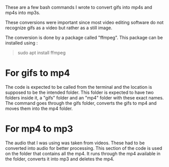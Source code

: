 These are a few bash commands I wrote to convert gifs into mp4s and mp4s into mp3s.

These conversions were important since most video editing software do not recognize gifs as a video but rather as a still image.

The conversion is done by a package called "ffmpeg".
This package can be installed using :

> sudo apt install ffmpeg

# For gifs to mp4

The code is expected to be called from the terminal and the location is supposed to be the intended folder. 
This folder is expected to have two folders inside it, a "gifs" folder and an "mp4" folder with these exact names.
The command goes through the gifs folder, converts the gifs to mp4 and moves them into the mp4 folder.

# For mp4 to mp3

The audio that I was using was taken from videos. These had to be converted into audio for better processing.
This section of the code is used on the folder that contains all the mp4.
It runs through the mp4 available in the folder, converts it into mp3 and deletes the mp4.
